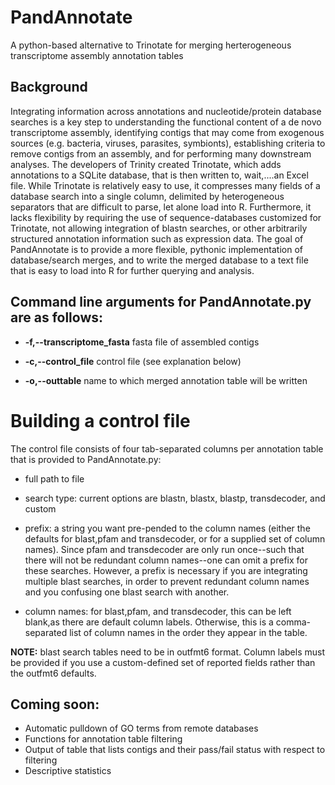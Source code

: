 # PandAnnotate
A python-based alternative to Trinotate for merging herterogeneous transcriptome assembly annotation tables

## Background
Integrating information across annotations and nucleotide/protein database searches is a key step to understanding the functional content of a de novo transcriptome assembly, identifying contigs that may come from exogenous sources (e.g. bacteria, viruses, parasites, symbionts), establishing criteria to remove contigs from an assembly, and for performing many downstream analyses. The developers of Trinity created Trinotate, which adds annotations to a SQLite database, that is then written to, wait,....an Excel file. While Trinotate is relatively easy to use, it compresses many fields of a database search into a single column, delimited by heterogeneous separators that are difficult to parse, let alone load into R. Furthermore, it lacks flexibility by requiring the use of sequence-databases customized for Trinotate, not allowing integration of blastn searches, or other arbitrarily structured annotation information such as expression data. The goal of PandAnnotate is to provide a more flexible, pythonic implementation of database/search merges, and to write the merged database to a text file that is easy to load into R for further querying and analysis.

## Command line arguments for PandAnnotate.py are as follows: 

* **-f,--transcriptome_fasta**	fasta file of assembled contigs

* **-c,--control_file**		control file (see explanation below)

* **-o,--outtable**		name to which merged annotation table will be written

# Building a control file
The control file consists of four tab-separated columns per annotation table that is provided to PandAnnotate.py:

* full path to file

* search type: current options are blastn, blastx, blastp, transdecoder, and custom

* prefix: a string you want pre-pended to the column names (either the defaults for blast,pfam and transdecoder, or for a supplied set of column names). Since pfam and transdecoder are only run once--such that there will not be redundant column names--one can omit a prefix for these searches. However, a prefix is necessary if you are integrating multiple blast searches, in order to prevent redundant column names and you confusing one blast search with another.

* column names: for blast,pfam, and transdecoder, this can be left blank,as there are default column labels. Otherwise, this is a comma-separated list of column names in the order they appear in the table.

**NOTE:** blast search tables need to be in outfmt6 format. Column labels must be provided if you use a custom-defined set of reported fields rather than the outfmt6 defaults. 		

## Coming soon:

* Automatic pulldown of GO terms from remote databases
* Functions for annotation table filtering
* Output of table that lists contigs and their pass/fail status with respect to filtering
* Descriptive statistics
